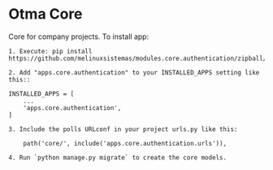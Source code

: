 # Otma Core

Core for company projects. To install app:

	1. Execute: pip install https://github.com/melinuxsistemas/modules.core.authentication/zipball/master

	2. Add "apps.core.authentication" to your INSTALLED_APPS setting like this::

    INSTALLED_APPS = [
        ...
        'apps.core.authentication',
    ]

	3. Include the polls URLconf in your project urls.py like this:

    	path('core/', include('apps.core.authentication.urls')),

	4. Run `python manage.py migrate` to create the core models.